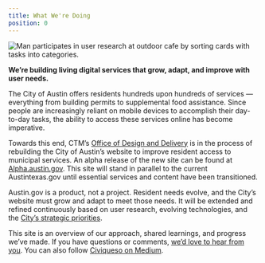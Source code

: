 ```yaml
---
title: What We're Doing
position: 0
---
```


![Man participates in user research at outdoor cafe by sorting cards with tasks into categories.](/uploads/outdoor-card-sorting-min.jpg)

**We’re building living digital services that grow, adapt, and improve with user needs.**

The City of Austin offers residents hundreds upon hundreds of services — everything from building permits to supplemental food assistance. Since people are increasingly reliant on mobile devices to accomplish their day-to-day tasks, the ability to access these services online has become imperative.

Towards this end, CTM’s [Office of Design and Delivery](http://odd.austintexas.io/) is in the process of rebuilding the City of Austin’s website to improve resident access to municipal services. An alpha release of the new site can be found at [Alpha.austin.gov](http://alpha.austin.gov/). This site will stand in parallel to the current Austintexas.gov until essential services and content have been transitioned.

Austin.gov is a product, not a project. Resident needs evolve, and the City’s website must grow and adapt to meet those needs. It will be extended and refined continuously based on user research, evolving technologies, and the [City’s strategic priorities](https://austinstrategicplan.bloomfire.com/posts/3301043-austin-strategic-direction-2023-final).

This site is an overview of our approach, shared learnings, and progress we’ve made. If you have questions or comments, [we’d love to hear from you](http://projects.austintexas.io/projects/austin-digital-services-discovery/about/contact/). You can also follow [Civiqueso on Medium](https://medium.com/civiqueso).
